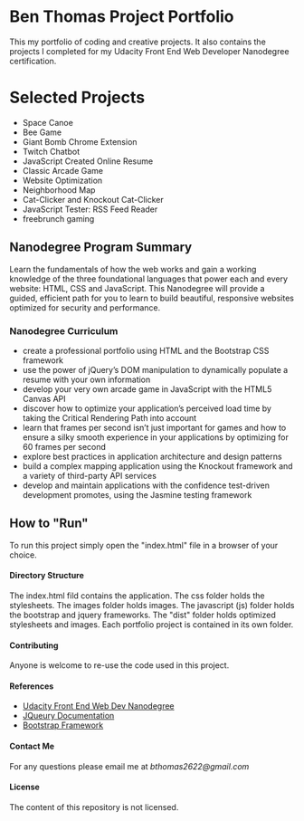 Ben Thomas Project Portfolio
===============================

This my portfolio of coding and creative projects. It also contains the projects I completed for my Udacity Front End Web Developer Nanodegree certification.

# Selected Projects

* Space Canoe
* Bee Game
* Giant Bomb Chrome Extension
* Twitch Chatbot
* JavaScript Created Online Resume
* Classic Arcade Game
* Website Optimization
* Neighborhood Map
* Cat-Clicker and Knockout Cat-Clicker
* JavaScript Tester: RSS Feed Reader
* freebrunch gaming

## **Nanodegree Program Summary**

Learn the fundamentals of how the web works and gain a working knowledge of the three foundational languages that power each and every website: HTML, CSS and JavaScript. This Nanodegree will provide a guided, efficient path for you to learn to build beautiful, responsive websites optimized for security and performance.  

### Nanodegree Curriculum 

* create a professional portfolio using HTML and the Bootstrap CSS framework
* use the power of jQuery’s DOM manipulation to dynamically populate a resume with your own information
* develop your very own arcade game in JavaScript with the HTML5 Canvas API
* discover how to optimize your application’s perceived load time by taking the Critical Rendering Path into account
* learn that frames per second isn’t just important for games and how to ensure a silky smooth experience in your applications by optimizing for 60 frames per second
* explore best practices in application architecture and design patterns
* build a complex mapping application using the Knockout framework and a variety of third-party API services
* develop and maintain applications with the confidence test-driven development promotes, using the Jasmine testing framework

## How to "Run"

To run this project simply open the "index.html" file in a browser of your choice.

#### Directory Structure

The index.html fild contains the application. The css folder holds the stylesheets. The images folder holds images. The javascript (js) folder holds the bootstrap and jquery frameworks. The "dist" folder holds optimized stylesheets and images. Each portfolio project is contained in its own folder. 

#### Contributing

Anyone is welcome to re-use the code used in this project.

#### References

* [Udacity Front End Web Dev Nanodegree](https://www.udacity.com/course/front-end-web-developer-nanodegree--nd001)
* [JQueury Documentation](https://api.jquery.com/)
* [Bootstrap Framework](http://getbootstrap.com/)

#### Contact Me

For any questions please email me at _bthomas2622@gmail.com_

#### License

The content of this repository is not licensed. 
